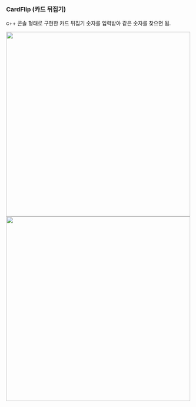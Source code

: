 ### CardFlip (카드 뒤집기)

c++ 콘솔 형태로 구현한 카드 뒤집기
숫자를 입력받아 같은 숫자를 찾으면 됨.


<img width = "500" src = "https://user-images.githubusercontent.com/35987737/44181139-127b1a00-a13b-11e8-8026-5f8c9016c1fe.png">
<img width = "500" src = "https://user-images.githubusercontent.com/35987737/44181569-5c64ff80-a13d-11e8-959f-88acdba42160.png">

